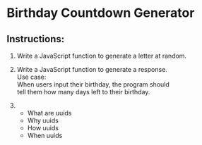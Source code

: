 # Birthday Countdown Generator

## Instructions:  
1. Write a JavaScript function to generate a letter at random.

2. Write a JavaScript function to generate a response.  
   Use case:  
   When users input their birthday, the program should   
   tell them how many days left to their birthday.  
   
3. * What are uuids  
   * Why uuids  
   * How uuids  
   * When uuids    

